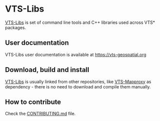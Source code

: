# VTS-Libs

[VTS-Libs](https://github.com/melown/vts-libs) is set of command line tools and
C++ libraries used across VTS\* packages.

## User documentation

VTS-Libs user documentation is available at
https://vts-geospatial.org


## Download, build and install

[VTS-Libs](https://github.com/melown/vts-libs) is usually linked from other
repositories, like [VTS-Mapproxy](https://github.com/melown/vts-mapproxy) as
dependency - there is no need to download and compile them manually.

## How to contribute

Check the [CONTRIBUTING.md](CONTRIBUTING.md) file.

